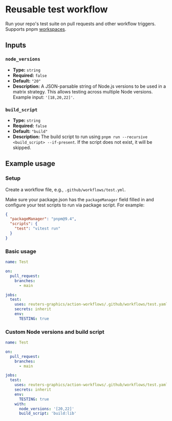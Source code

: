 # Reusable test workflow

Run your repo's test suite on pull requests and other workflow triggers. Supports pnpm [workspaces](https://pnpm.io/workspaces).

## Inputs

### `node_versions`
- **Type:** `string`
- **Required:** `false`
- **Default:** `"20"`
- **Description:** A JSON-parsable string of Node.js versions to be used in a matrix strategy. This allows testing across multiple Node versions. Example input: `'[18,20,22]'`.

### `build_script`
- **Type:** `string`
- **Required:** `false`
- **Default:** `"build"`
- **Description:** The build script to run using `pnpm run --recursive <build_script> --if-present`. If the script does not exist, it will be skipped.


## Example usage

### Setup

Create a workflow file, e.g., `.github/workflows/test.yml`.

Make sure your package.json has the `packageManager` field filled in and configure your test scripts to run via package script. For example:

```json
{
  "packageManager": "pnpm@9.4",
  "scripts": {
    "test": "vitest run"
  }
}
```

### Basic usage

```yaml
name: Test

on:
  pull_request:
    branches:
      - main

jobs:
  test:
    uses: reuters-graphics/action-workflows/.github/workflows/test.yaml@main
    secrets: inherit
    env:
      TESTING: true
```

### Custom Node versions and build script

```yaml
name: Test

on:
  pull_request:
    branches:
      - main

jobs:
  test:
    uses: reuters-graphics/action-workflows/.github/workflows/test.yaml@main
    secrets: inherit
    env:
      TESTING: true
    with:
      node_versions: '[20,22]'
      build_script: 'build:lib'
```
